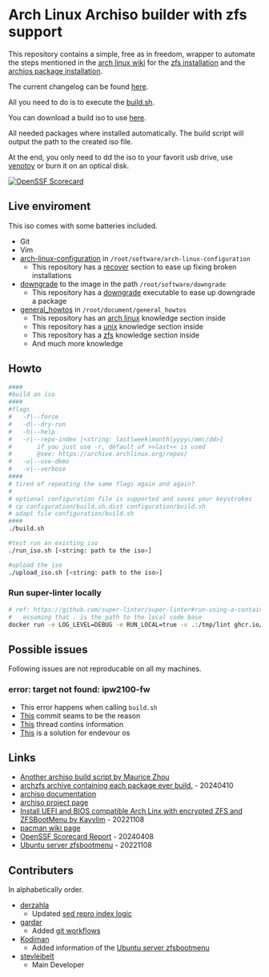# Arch Linux Archiso builder with zfs support

This repository contains a simple, free as in freedom, wrapper to automate the steps mentioned in the [arch linux wiki](https://wiki.archlinux.org) for the [zfs installation](https://wiki.archlinux.org/index.php/ZFS#Installation) and the [archios package installation](https://wiki.archlinux.org/index.php/Archiso#Installing_packages).

The current changelog can be found [here](CHANGELOG.md).

All you need to do is to execute the [build.sh](https://github.com/stevleibelt/arch-linux-live-cd-iso-with-zfs/blob/master/build.sh).

You can download a build iso to use [here](https://archzfs.leibelt.de/).

All needed packages where installed automatically. The build script will output the path to the created iso file.

At the end, you only need to dd the iso to your favorit usb drive, use [venotoy](https://www.ventoy.net) or burn it on an optical disk.

[![OpenSSF Scorecard](https://api.securityscorecards.dev/projects/github.com/stevleibelt/arch-linux-live-cd-iso-with-zfs/badge)](https://securityscorecards.dev/viewer/?uri=github.com/stevleibelt/arch-linux-live-cd-iso-with-zfs)

## Live enviroment

This iso comes with some batteries included.

* Git
* Vim
* [arch-linux-configuration](https://github.com/stevleibelt/arch-linux-configuration) in `/root/software/arch-linux-configuration`
  * This repository has a [recover](https://github.com/stevleibelt/arch-linux-configuration/tree/master/scripts/zfs/recover) section to ease up fixing broken installations
* [downgrade](https://github.com/pbrisbin/downgrade) to the image in the path `/root/software/downgrade`
  * This repository has a [downgrade](https://github.com/archlinux-downgrade/downgrade/tree/main/bin) executable to ease up downgrade a package
* [general_howtos](https://github.com/stevleibelt/general_howtos) in `/root/document/general_howtos`
  * This repository has an [arch linux](https://github.com/stevleibelt/General_Howtos/tree/master/operation_system/linux/distribution/arch) knowledge section inside
  * This repository has a [unix](https://github.com/stevleibelt/General_Howtos/tree/master/operation_system/unix) knowledge section inside
  * This repository has a [zfs](https://github.com/stevleibelt/General_Howtos/tree/master/filesystem/zfs) knowledge section inside
  * And much more knowledge

## Howto

```bash
####
#build an iso
####
#flags
#   -f|--force
#   -d|--dry-run
#   -h|--help
#   -r|--repo-index [<string: last|week|month|yyyy\/mm\/dd>]
#       if you just use -r, default of >>last<< is used
#       @see: https://archive.archlinux.org/repos/
#   -u|--use-dkms
#   -v|--verbose
####
# tired of repeating the same flags again and again?
#
# optional configuration file is supported and saves your keystrokes
# cp configuration/build.sh.dist configuration/build.sh
# adapt file configuration/build.sh
####
./build.sh

#test run an existing iso
./run_iso.sh [<string: path to the iso>]

#upload the iso
./upload_iso.sh [<string: path to the iso>]
```

### Run super-linter locally

```bash
# ref: https://github.com/super-linter/super-linter#run-using-a-container-runtime-engine
#   assuming that . is the path to the local code base
docker run -e LOG_LEVEL=DEBUG -e RUN_LOCAL=true -v .:/tmp/lint ghcr.io/super-linter/super-linter:latest
```

## Possible issues

Following issues are not reproducable on all my machines.

### error: target not found: ipw2100-fw

* This error happens when calling `build.sh`
* [This](https://gitlab.archlinux.org/archlinux/archiso/-/commit/4d64a58a905403b3abfca5077dcd924ef7901ba7) commit seams to be the reason
* [This](https://bbs.archlinux.org/viewtopic.php?id=279908) thread contins information
* [This](https://forum.endeavouros.com/t/missing-aur-packages-ipw2100-fw-ipw2200-fw/32019) is a solution for endevour os

## Links

* [Another archiso build script by Maurice Zhou](https://gitlab.com/m_zhou/archiso)
* [archzfs archive containing each package ever build.](http://archzfs.com/archive_archzfs/) - 20240410
* [archiso documentation](https://git.archlinux.org/archiso.git/tree/docs)
* [archiso project page](https://git.archlinux.org/archiso.git)
* [Install UEFI and BIOS compatible Arch Linx with encrypted ZFS and ZFSBootMenu by Kayvlim](https://wiki.archlinux.org/title/User:Kayvlim/Install_UEFI_and_BIOS_compatible_Arch_Linux_with_Encrypted_ZFS_and_ZFSBootMenu#Swap) - 20221108
* [pacman wiki page](https://wiki.archlinux.org/index.php/Pacman)
* [OpenSSF Scorecard Report](https://securityscorecards.dev/viewer/?uri=github.com/stevleibelt/arch-linux-live-cd-iso-with-zfs) - 20240408
* [Ubuntu server zfsbootmenu](https://github.com/Sithuk/ubuntu-server-zfsbootmenu) - 20221108

## Contributers

In alphabetically order.

* [derzahla](https://github.com/derzahla)
  * Updated [sed repro index logic](https://github.com/stevleibelt/arch-linux-live-cd-iso-with-zfs/pull/15)
* [gardar](https://github.com/gardar)
  * Added [git workflows](https://github.com/stevleibelt/arch-linux-live-cd-iso-with-zfs/pull/11)
* [Kodiman](https://github.com/Kodiman)
  * Added information of the [Ubuntu server zfsbootmenu](https://github.com/stevleibelt/arch-linux-live-cd-iso-with-zfs/issues/14)
* [stevleibelt](https://github.com/stevleibelt)
  * Main Developer

